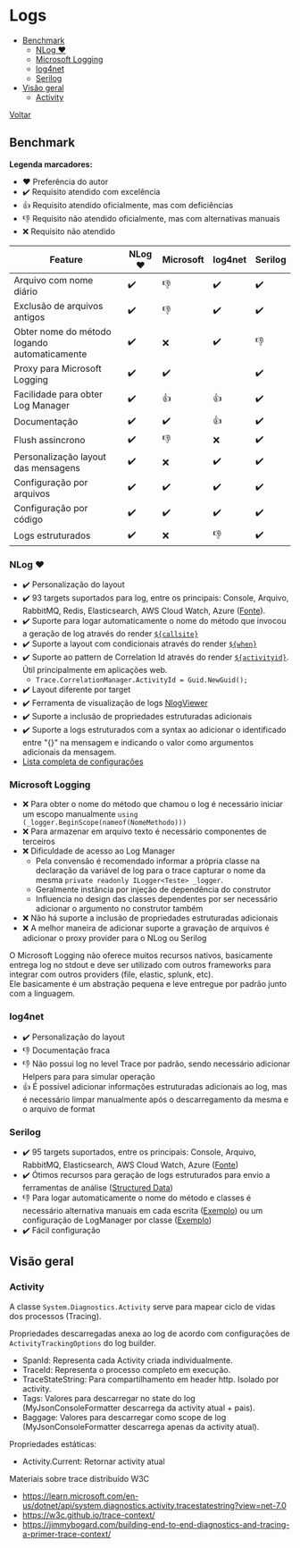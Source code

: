 # Logs

- [Benchmark](#benchmark)
  - [NLog :heart:](#nlog-heart)
  - [Microsoft Logging](#microsoft-logging)
  - [log4net](#log4net)
  - [Serilog](#serilog)
- [Visão geral](#visão-geral)
  - [Activity](#activity)

[Voltar](../README.md)

## Benchmark

**Legenda marcadores:**

- :heart: Preferência do autor
- :heavy_check_mark: Requisito atendido com excelência
- :+1: Requisito atendido oficialmente, mas com deficiências
- :-1: Requisito não atendido oficialmente, mas com alternativas manuais
- :x: Requisito não atendido

| Feature                                       | NLog :heart:          | Microsoft             | log4net               | Serilog             |
|-----------------------------------------------|-----------------------|-----------------------|-----------------------|---------------------|
| Arquivo com nome diário                       | :heavy_check_mark:    | :-1:                  | :heavy_check_mark:    | :heavy_check_mark:  |
| Exclusão de arquivos antigos                  | :heavy_check_mark:    | :-1:                  | :heavy_check_mark:    | :heavy_check_mark:  |
| Obter nome do método logando automaticamente  | :heavy_check_mark:    | :x:                   | :heavy_check_mark:    | :-1:                |
| Proxy para Microsoft Logging                  | :heavy_check_mark:    | :heavy_check_mark:    |                       | :heavy_check_mark:  |
| Facilidade para obter Log Manager             | :heavy_check_mark:    | :+1:                  | :+1:                  | :heavy_check_mark:  |
| Documentação                                  | :heavy_check_mark:    | :heavy_check_mark:    | :+1:                  | :heavy_check_mark:  |
| Flush assincrono                              | :heavy_check_mark:    | :-1:					| :x:                   | :heavy_check_mark:  |
| Personalização layout das mensagens           | :heavy_check_mark:    | :x:                   | :heavy_check_mark:    | :heavy_check_mark:  |
| Configuração por arquivos                     | :heavy_check_mark:    | :heavy_check_mark:    | :heavy_check_mark:    | :heavy_check_mark:  |
| Configuração por código                       | :heavy_check_mark:    | :heavy_check_mark:    | :heavy_check_mark:    | :heavy_check_mark:  |
| Logs estruturados                             | :heavy_check_mark:    | :x:                   | :-1:                  | :heavy_check_mark:  |

### NLog :heart:

- :heavy_check_mark: Personalização do layout
- :heavy_check_mark: 93 targets suportados para log, entre os principais: Console, Arquivo, RabbitMQ, Redis, Elasticsearch, AWS Cloud Watch, Azure ([Fonte](https://nlog-project.org/config/)).
- :heavy_check_mark: Suporte para logar automaticamente o nome do método que invocou a geração de log através do render [`${callsite}`](https://github.com/NLog/NLog/wiki/Callsite-Layout-Renderer)
- :heavy_check_mark: Suporte a layout com condicionais através do render [`${when}`](https://github.com/NLog/NLog/wiki/When-Layout-Renderer)
- :heavy_check_mark: Suporte ao pattern de Correlation Id através do render [`${activityid}`](https://github.com/NLog/NLog/wiki/Trace-Activity-Id-Layout-Renderer). Útil principalmente em aplicações web.
  - ```Trace.CorrelationManager.ActivityId = Guid.NewGuid();```
- :heavy_check_mark: Layout diferente por target
- :heavy_check_mark: Ferramenta de visualização de logs [NlogViewer](https://github.com/dojo90/NLogViewer)
- :heavy_check_mark: Suporte a inclusão de propriedades estruturadas adicionais
- :heavy_check_mark: Suporte a logs estruturados com a syntax ao adicionar o identificado entre "{}" na mensagem e indicando o valor como argumentos adicionais da mensagem.
- [Lista completa de configurações](https://nlog-project.org/config/?tab=layout-renderers)

### Microsoft Logging

- :x: Para obter o nome do método que chamou o log é necessário iniciar um escopo manualmente ```using (_logger.BeginScope(nameof(NomeMethodo)))```
- :x: Para armazenar em arquivo texto é necessário componentes de terceiros
- :x: Dificuldade de acesso ao Log Manager
  - Pela convensão é recomendado informar a própria classe na declaração da variável de log para o trace capturar o nome da mesma ```private readonly ILogger<Teste> _logger```.
  - Geralmente instância por injeção de dependência do construtor
  - Influencia no design das classes dependentes por ser necessário adicionar o argumento no construtor também
- :x: Não há suporte a inclusão de propriedades estruturadas adicionais
- :x: A melhor maneira de adicionar suporte a gravação de arquivos é adicionar o proxy provider para o NLog ou Serilog

O Microsoft Logging não oferece muitos recursos nativos, basicamente entrega log no stdout e deve ser utilizado com outros frameworks para integrar com outros providers (file, elastic, splunk, etc).  
Ele basicamente é um abstração pequena e leve entregue por padrão junto com a linguagem.


### log4net

- :heavy_check_mark: Personalização do layout
- :-1: Documentação fraca
- :-1: Não possui log no level Trace por padrão, sendo necessário adicionar Helpers para para simular operação
- :+1: É possível adicionar informações estruturadas adicionais ao log, mas é necessário limpar manualmente após o descarregamento da mesma e o arquivo de format

### Serilog

- :heavy_check_mark: 95 targets suportados, entre os principais: Console, Arquivo, RabbitMQ, Elasticsearch, AWS Cloud Watch, Azure ([Fonte](https://github.com/serilog/serilog/wiki/Provided-Sinks))
- :heavy_check_mark: Ótimos recursos para geração de logs estruturados para envio a ferramentas de análise ([Structured Data](https://github.com/serilog/serilog/wiki/Structured-Data))
- :-1: Para logar automaticamente o nome do método e classes é necessário alternativa manuais em cada escrita ([Exemplo](https://hovermind.com/serilog/class-name-method-name-and-line-number.html)) ou um configuração de LogManager por classe ([Exemplo](https://benfoster.io/blog/serilog-best-practices/))
- :heavy_check_mark: Fácil configuração


## Visão geral


### Activity

A classe `System.Diagnostics.Activity` serve para mapear ciclo de vidas dos processos (Tracing).

Propriedades descarregadas anexa ao log de acordo com configurações de `ActivityTrackingOptions` do log builder.


- SpanId: Representa cada Activity criada individualmente.
- TraceId: Representa o processo completo em execução.
- TraceStateString: Para compartilhamento em header http. Isolado por activity.
- Tags: Valores para descarregar no state do log (MyJsonConsoleFormatter descarrega da activity atual + pais).
- Baggage: Valores para descarregar como scope de log (MyJsonConsoleFormatter descarrega apenas da activity atual).

Propriedades estáticas:

- Activity.Current: Retornar activity atual

Materiais sobre trace distribuído W3C

- https://learn.microsoft.com/en-us/dotnet/api/system.diagnostics.activity.tracestatestring?view=net-7.0
- https://w3c.github.io/trace-context/
- https://jimmybogard.com/building-end-to-end-diagnostics-and-tracing-a-primer-trace-context/
